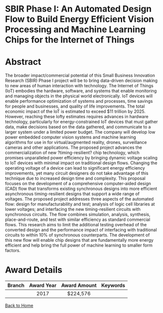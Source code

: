 
SBIR Phase I: An Automated Design Flow to Build Energy Efficient Vision Processing and Machine Learning Chips for the Internet of Things
========================================================================================================================================

# Abstract


The broader impact/commercial potential of this Small Business Innovation Research (SBIR) Phase I project will be to bring data-driven decision making to new areas of human interaction with technology. The Internet of Things (IoT) embodies the hardware, software, and systems that enable monitoring and managing objects in the physical world electronically. IoT devices will enable performance optimization of systems and processes, time savings for people and businesses, and quality of life improvements. The total economic impact of the IoT is estimated to exceed $11 trillion by 2025. However, reaching these lofty estimates requires advances in hardware technology, particularly for energy-constrained IoT devices that must gather data, make decisions based on the data gathered, and communicate to a larger system under a limited power budget. The company will develop low power embedded computer vision systems and machine learning algorithms for use in for virtual/augmented reality, drones, surveillance cameras and other applications. The proposed project advances the commercialization of new ?timing-resilient? chip technology, which promises unparalleled power efficiency by bringing dynamic voltage scaling to IoT devices with minimal impact on traditional design flows. Changing the operating voltage of a device can lead to significant energy efficiency improvements, yet many circuit designers do not take advantage of this technique due to increased design time and complexity. This proposal focuses on the development of a comprehensive computer-aided design (CAD) flow that transforms existing synchronous designs into more efficient asynchronous timing-resilient designs that support a wide range of voltages. The proposed project addresses three aspects of the automated flow: design for manufacturability and test; analysis of logic cell libraries at lower voltages; and interfacing the new timing-resilient circuits with synchronous circuits. The flow combines simulation, analysis, synthesis, place-and-route, and test with similar efficiency as standard commercial flows. This research aims to limit the additional testing overhead of the converted design and the performance impact of interfacing with traditional circuits to within 10% of synchronous counterparts. The development of this new flow will enable chip designs that are fundamentally more energy efficient and help bring the full power of machine learning to smaller form factors.  

# Award Details

|Branch|Award Year|Award Amount|Keywords|
| :---: | :---: | :---: | :---: |
||2017|$224,576||
  
  


[Back to Home](https://github.com/chrischow/dod_sbir_awards/JT/#312)